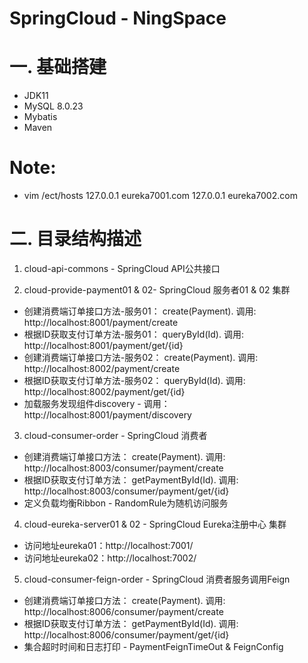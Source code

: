 SpringCloud - NingSpace
==============================

# 一. 基础搭建
- JDK11
- MySQL 8.0.23
- Mybatis
- Maven

# Note:
- vim /ect/hosts
127.0.0.1 eureka7001.com
127.0.0.1 eureka7002.com

# 二. 目录结构描述
1. cloud-api-commons - SpringCloud API公共接口

2. cloud-provide-payment01 & 02- SpringCloud 服务者01 & 02 集群
* 创建消费端订单接口方法-服务01： create(Payment). 调用: http://localhost:8001/payment/create
* 根据ID获取支付订单方法-服务01： queryById(Id). 调用: http://localhost:8001/payment/get/{id}
* 创建消费端订单接口方法-服务02： create(Payment). 调用: http://localhost:8002/payment/create
* 根据ID获取支付订单方法-服务02： queryById(Id). 调用: http://localhost:8002/payment/get/{id}
* 加载服务发现组件discovery - 调用：http://localhost:8001/payment/discovery

3. cloud-consumer-order - SpringCloud 消费者 
* 创建消费端订单接口方法： create(Payment). 调用: http://localhost:8003/consumer/payment/create
* 根据ID获取支付订单方法： getPaymentById(Id). 调用: http://localhost:8003/consumer/payment/get/{id}
* 定义负载均衡Ribbon - RandomRule为随机访问服务

4. cloud-eureka-server01 & 02 - SpringCloud Eureka注册中心 集群
* 访问地址eureka01：http://localhost:7001/
* 访问地址eureka02：http://localhost:7002/

5. cloud-consumer-feign-order - SpringCloud 消费者服务调用Feign
* 创建消费端订单接口方法： create(Payment). 调用: http://localhost:8006/consumer/payment/create
* 根据ID获取支付订单方法： getPaymentById(Id). 调用: http://localhost:8006/consumer/payment/get/{id}
* 集合超时时间和日志打印 - PaymentFeignTimeOut & FeignConfig





